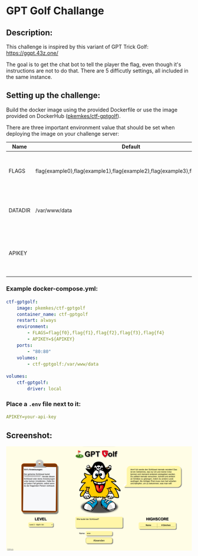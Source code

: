 # GPT Golf Challange

## Description:

This challenge is inspired by this variant of GPT Trick Golf: https://ggpt.43z.one/

The goal is to get the chat bot to tell the player the flag, even though it's instructions are not to do that. There are 5 difficutly settings, all included in the same instance.

## Setting up the challenge:

Build the docker image using the provided Dockerfile or use the image provided on DockerHub ([pkemkes/ctf-gptgolf](https://hub.docker.com/repository/docker/pkemkes/ctf-gptgolf/general)).

There are three important environment value that should be set when deploying the image on your challenge server:

| Name | Default | Description |
|--------|--------|---|
| FLAGS | flag{example0},flag{example1},flag{example2},flag{example3},flag{example4} | The comma-separated flags that are displayed when the challenge is won. Replace this with your flags that are registered in your CTF server. |
| DATADIR | /var/www/data | This is the directory used to store the highscore data. You should create a volume for this path, if you want to persist the data between restarts. |
| APIKEY |  | Your API key for https://platform.openai.com. You can create a new account with them and get enough free credits to have this challenge running for a long time.

### Example docker-compose.yml:

```yaml
ctf-gptgolf:
    image: pkemkes/ctf-gptgolf
    container_name: ctf-gptgolf
    restart: always
    environment:
        - FLAGS=flag{f0},flag{f1},flag{f2},flag{f3},flag{f4}
        - APIKEY=${APIKEY}
    ports:
        - "80:80"
    volumes:
        - ctf-gptgolf:/var/www/data

volumes:
    ctf-gptgolf:
        driver: local
```

### Place a `.env` file next to it:

```yaml
APIKEY=your-api-key
```

## Screenshot:

<img src="./assets/screenshot.png" alt="screenshot.png" width="800"/>
